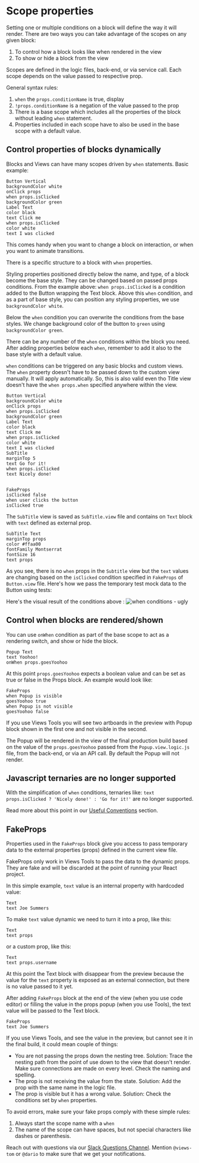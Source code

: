 # Scope properties

Setting one or multiple conditions on a block will define the way it will render.
There are two ways you can take advantage of the scopes on any given block:
1. To control how a block looks like when rendered in the view
2. To show or hide a block from the view

Scopes are defined in the logic files, back-end, or via service call.
Each scope depends on the value passed to respective prop.

General syntax rules:
1. `when` the `props.conditionName` is true, display
2. `!props.conditionName` is a negation of the value passed to the prop
3. There is a base scope which includes all the properties of the block without
leading `when` statement.
4. Properties included in each scope have to also be used in the base scope
with a default value.

## Control properties of blocks dynamically
Blocks and Views can have many scopes driven by `when` statements.
Basic example:
```views
Button Vertical
backgroundColor white
onClick props
when props.isClicked
backgroundColor green
Label Text
color black
text Click me
when props.isClicked
color white
text I was clicked
```
This comes handy when you want to change a block on interaction, or when you
want to animate transitions.

There is a specific structure to a block with `when` properties.

Styling properties positioned directly below the name, and type, of a block become the
base style. They can be changed based on passed props conditions. From the example above:
`when props.isClicked` is a condition added to the Button wrapping the Text block.
Above this `when` condition, and as a part of base style, you can position any
styling properties, we use `backgroundColor white`.

Below the `when` condition you can overwrite the conditions from the base styles.
We change background color of the button to `green` using `backgroundColor green`.

There can be any number of the `when` conditions within the block you need.
After adding properties below each `when`, remember to add it also to the base
style with a default value.

`when` conditions can be triggered on any basic blocks and custom views.
The `when` property doesn't have to be passed down to the custom view manually.
It will apply automatically. So, this is also valid even tho Title view doesn't
have the `when props.when` specified anywhere within the view.

```views
Button Vertical
backgroundColor white
onClick props
when props.isClicked
backgroundColor green
Label Text
color black
text Click me
when props.isClicked
color white
text I was clicked
SubTitle
marginTop 5
text Go for it!
when props.isClicked
text Nicely done!


FakeProps
isClicked false
when user clicks the button
isClicked true
```
The `SubTitle` view is saved as `SubTitle.view` file and contains on `Text` block
with `text` defined as external prop.
```views
SubTitle Text
marginTop props
color #ffaa00
fontFamily Montserrat
fontSize 16
text props
```
As you see, there is no `when` props in the `Subtitle` view but the `text` values
are changing based on the `isClicked` condition specified in `FakeProps` of `Button.view` file.
Here's how we pass the temporary test mock data to the Button using tests:

Here's the visual result of the conditions above :
![when conditions - ugly](Scopes/whens-ugly.png)

## Control when blocks are rendered/shown

You can use `onWhen` condition as part of the base scope to act as a rendering
switch, and show or hide the block.

```views
Popup Text
text Yoohoo!
onWhen props.goesYoohoo
```
At this point `props.goesYoohoo` expects a boolean value and can be set
as true or false in the Props block. An example would look like:
```
FakeProps
when Popup is visible
goesYoohoo true
when Popup is not visible
goesYoohoo false
```
If you use Views Tools you will see two artboards in the preview with Popup block
shown in the first one and not visible in the second.

The Popup will be rendered in the view of the final production build based on the
value of the `props.goesYoohoo` passed from the `Popup.view.logic.js` file, from
the back-end, or via an API call. By default the Popup will not render.

## Javascript ternaries are no longer supported
With the simplification of `when` conditions, ternaries like:
`text props.isClicked ? 'Nicely done!' : 'Go for it!'`
are no longer supported.

Read more about this point in our [Useful Conventions](#useful-conventions) section.

## FakeProps

Properties used in the `FakeProps` block give you access to pass temporary data
to the external properties (props) defined in the current view file.

FakeProps only work in Views Tools to pass the data to the dynamic props.
They are fake and will be discarded at the point of running your React project.

In this simple example, `text` value is an internal property with hardcoded value:
```views
Text
text Joe Summers
```
To make `text` value dynamic we need to turn it into a prop, like this:
```views
Text
text props
```
or a custom prop, like this:
```views
Text
text props.username
```

At this point the Text block with disappear from the preview because the value
for the `text` property is exposed as an external connection, but there is no
value passed to it yet.

After adding `FakeProps` block at the end of the view (when you use code editor) or
filling the value in the props popup (when you use Tools), the text value will be
passed to the Text block.
```
FakeProps
text Joe Summers
```

If you use Views Tools, and see the value in the preview, but cannot see it
in the final build, it could mean couple of things:
- You are not passing the props down the nesting tree. Solution: Trace the nesting path
from the point of use down to the view that doesn't render. Make sure connections
are made on every level. Check the naming and spelling.
- The prop is not receiving the value from the state. Solution: Add the prop with
the same name in the logic file.
- The prop is visible but it has a wrong value. Solution: Check the conditions
set by `when` properties.

To avoid errors, make sure your fake props comply with these simple rules:
1. Always start the scope name with a `when`
2. The name of the scope can have spaces, but not special characters like dashes or parenthesis.


Reach out with questions via our [Slack Questions Channel](https://slack.viewsdx.com/).
Mention `@views-tom` or `@dario` to make sure that we get your notifications.
